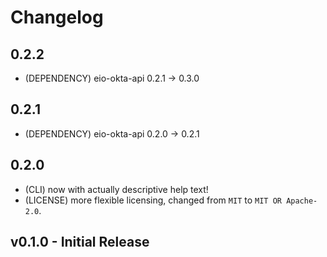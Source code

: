 # Changelog

## 0.2.2

- (DEPENDENCY) eio-okta-api 0.2.1 -> 0.3.0

## 0.2.1

- (DEPENDENCY) eio-okta-api 0.2.0 -> 0.2.1

## 0.2.0

- (CLI) now with actually descriptive help text!
- (LICENSE) more flexible licensing, changed from `MIT` to `MIT OR Apache-2.0`.

## v0.1.0 - Initial Release
